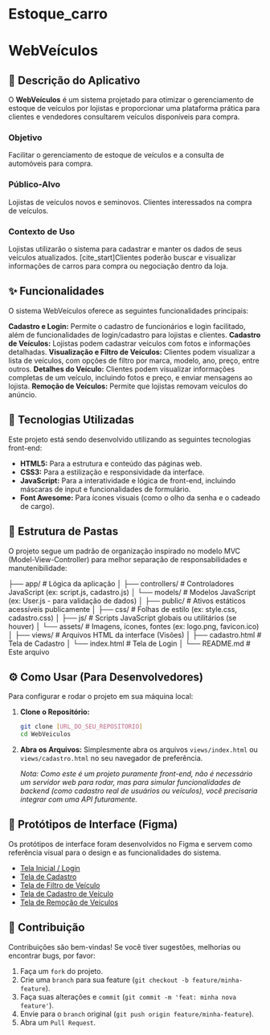 # Estoque_carro
# WebVeículos

## 📝 Descrição do Aplicativo

O **WebVeículos** é um sistema projetado para otimizar o gerenciamento de estoque de veículos por lojistas e proporcionar uma plataforma prática para clientes e vendedores consultarem veículos disponíveis para compra. 

### Objetivo
Facilitar o gerenciamento de estoque de veículos e a consulta de automóveis para compra. 

### Público-Alvo
Lojistas de veículos novos e seminovos. 
Clientes interessados na compra de veículos. 

### Contexto de Uso
Lojistas utilizarão o sistema para cadastrar e manter os dados de seus veículos atualizados. [cite_start]Clientes poderão buscar e visualizar informações de carros para compra ou negociação dentro da loja. 

## ✨ Funcionalidades

O sistema WebVeículos oferece as seguintes funcionalidades principais:

**Cadastro e Login:** Permite o cadastro de funcionários e login facilitado, além de funcionalidades de login/cadastro para lojistas e clientes. 
**Cadastro de Veículos:** Lojistas podem cadastrar veículos com fotos e informações detalhadas. 
**Visualização e Filtro de Veículos:** Clientes podem visualizar a lista de veículos, com opções de filtro por marca, modelo, ano, preço, entre outros. 
**Detalhes do Veículo:** Clientes podem visualizar informações completas de um veículo, incluindo fotos e preço, e enviar mensagens ao lojista. 
**Remoção de Veículos:** Permite que lojistas removam veículos do anúncio.

## 🚀 Tecnologias Utilizadas

Este projeto está sendo desenvolvido utilizando as seguintes tecnologias front-end:

* **HTML5:** Para a estrutura e conteúdo das páginas web.
* **CSS3:** Para a estilização e responsividade da interface.
* **JavaScript:** Para a interatividade e lógica de front-end, incluindo máscaras de input e funcionalidades de formulário.
* **Font Awesome:** Para ícones visuais (como o olho da senha e o cadeado de cargo).

## 📁 Estrutura de Pastas

O projeto segue um padrão de organização inspirado no modelo MVC (Model-View-Controller) para melhor separação de responsabilidades e manutenibilidade:

├── app/                  # Lógica da aplicação
│   ├── controllers/      # Controladores JavaScript (ex: script.js, cadastro.js)
│   └── models/           # Modelos JavaScript (ex: User.js - para validação de dados)
│
├── public/               # Ativos estáticos acessíveis publicamente
│   ├── css/              # Folhas de estilo (ex: style.css, cadastro.css)
│   ├── js/               # Scripts JavaScript globais ou utilitários (se houver)
│   └── assets/           # Imagens, ícones, fontes (ex: logo.png, favicon.ico)
│
├── views/                # Arquivos HTML da interface (Visões)
│   ├── cadastro.html     # Tela de Cadastro
│   └── index.html        # Tela de Login
│
└── README.md             # Este arquivo

## ⚙️ Como Usar (Para Desenvolvedores)

Para configurar e rodar o projeto em sua máquina local:

1.  **Clone o Repositório:**
    ```bash
    git clone [URL_DO_SEU_REPOSITORIO]
    cd WebVeiculos
    ```
2.  **Abra os Arquivos:**
    Simplesmente abra os arquivos `views/index.html` ou `views/cadastro.html` no seu navegador de preferência.

    *Nota: Como este é um projeto puramente front-end, não é necessário um servidor web para rodar, mas para simular funcionalidades de backend (como cadastro real de usuários ou veículos), você precisaria integrar com uma API futuramente.*

## 🎨 Protótipos de Interface (Figma)

Os protótipos de interface foram desenvolvidos no Figma e servem como referência visual para o design e as funcionalidades do sistema. 

* [Tela Inicial / Login](assets/prints/login)
* [Tela de Cadastro](image_941166.png) 
* [Tela de Filtro de Veículo](image_94677f.png) 
* [Tela de Cadastro de Veículo](image_94677f.png) 
* [Tela de Remoção de Veículos](image_94677f.png) 

## 🤝 Contribuição

Contribuições são bem-vindas! Se você tiver sugestões, melhorias ou encontrar bugs, por favor:

1.  Faça um `fork` do projeto.
2.  Crie uma `branch` para sua feature (`git checkout -b feature/minha-feature`).
3.  Faça suas alterações e `commit` (`git commit -m 'feat: minha nova feature'`).
4.  Envie para o `branch` original (`git push origin feature/minha-feature`).
5.  Abra um `Pull Request`.

